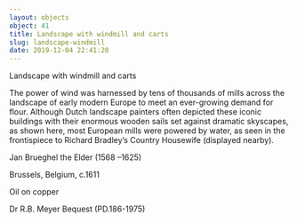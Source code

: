 ```yaml
---
layout: objects
object: 41
title: Landscape with windmill and carts
slug: landscape-windmill
date: 2019-12-04 22:41:20
---
```

Landscape with windmill and carts

The power of wind was harnessed by tens of thousands of mills across the landscape of  early modern Europe to meet an ever-growing demand for flour. Although Dutch landscape painters often depicted these iconic buildings with their enormous wooden sails set against dramatic skyscapes, as shown here, most European mills were powered by water, as seen in the frontispiece to Richard Bradley’s Country Housewife (displayed nearby).

Jan Brueghel the Elder (1568 –1625)  

Brussels, Belgium, c.1611

Oil on copper  

Dr R.B. Meyer Bequest (PD.186-1975)
